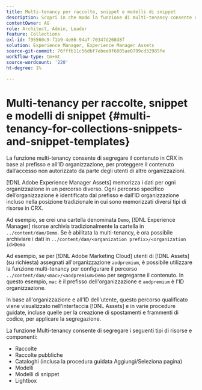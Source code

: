 ```yaml
---
title: Multi-tenancy per raccolte, snippet e modelli di snippet
description: Scopri in che modo la funzione di multi-tenancy consente di segregare i contenuti nell’archivio CRX in base all’organizzazione del cliente per evitare accessi non autorizzati.
contentOwner: AG
role: Architect, Admin, Leader
feature: Collections
exl-id: f95560c9-f1b9-4e86-94a7-70347d268d8f
solution: Experience Manager, Experience Manager Assets
source-git-commit: 76fffb11c56dbf7ebee9f6805ae0799cd32985fe
workflow-type: tm+mt
source-wordcount: '220'
ht-degree: 1%

---
```


# Multi-tenancy per raccolte, snippet e modelli di snippet {#multi-tenancy-for-collections-snippets-and-snippet-templates}

La funzione multi-tenancy consente di segregare il contenuto in CRX in base al prefisso e all’ID organizzazione, per proteggere il contenuto dall’accesso non autorizzato da parte degli utenti di altre organizzazioni.

[!DNL Adobe Experience Manager Assets] memorizza i dati per ogni organizzazione in un percorso diverso. Ogni percorso specifico dell’organizzazione è identificato dal prefisso e dall’ID organizzazione
incluso nella posizione tradizionale in cui sono memorizzati diversi tipi di risorse in CRX.

Ad esempio, se crei una cartella denominata `Demo`, [!DNL Experience Manager] risorse archivia tradizionalmente la cartella in `../content/dam/Demo`. Se è abilitata la multi-tenancy, è ora possibile archiviare i dati in `../content/dam/<organization prefix>/<organization id>Demo`

Ad esempio, se per [!DNL Adobe Marketing Cloud] utenti di [!DNL Assets] (su richiesta) assegnati all&#39;organizzazione `aodpremium`, è possibile utilizzare la funzione multi-tenancy per configurare il percorso `../content/dam/<mac>/<aodpremium>Demo` per segregarne il contenuto. In questo esempio, `mac` è il prefisso dell&#39;organizzazione e `aodpremium` è l&#39;ID organizzazione.

In base all&#39;organizzazione e all&#39;ID dell&#39;utente, questo percorso qualificato viene visualizzato nell&#39;interfaccia [!DNL Assets] e in varie procedure guidate, incluse quelle per la creazione di spostamenti e frammenti di codice, per applicare la segregazione.

La funzione Multi-tenancy consente di segregare i seguenti tipi di risorse e componenti:

* Raccolte
* Raccolte pubbliche
* Cataloghi (inclusa la procedura guidata Aggiungi/Seleziona pagina)
* Modelli
* Modelli di snippet
* Lightbox
